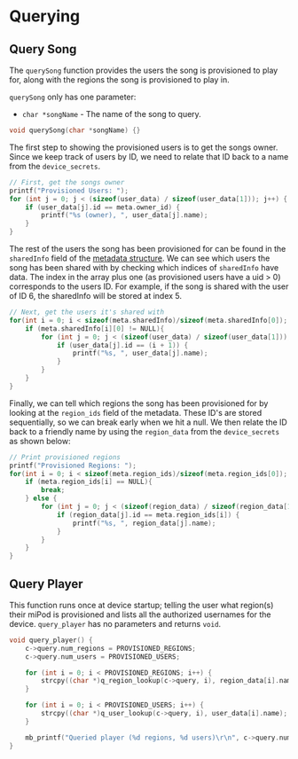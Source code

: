 # Querying

## Query Song

The ```querySong``` function provides the users the song is provisioned to play for, along with the regions the song is provisioned to play in.

```querySong``` only has one parameter:

- ```char *songName``` - The name of the song to query.

``` c
void querySong(char *songName) {}
```

The first step to showing the provisioned users is to get the songs owner. Since we keep track of users by ID, we need to relate that ID back to a name from the ```device_secrets```. 

``` c
// First, get the songs owner
printf("Provisioned Users: ");
for (int j = 0; j < (sizeof(user_data) / sizeof(user_data[1])); j++) {
    if (user_data[j].id == meta.owner_id) {
        printf("%s (owner), ", user_data[j].name);
    }
}
```

The rest of the users the song has been provisioned for can be found in the ```sharedInfo``` field of the [metadata structure](./metadata.md). We can see which users the song has been shared with by checking which indices of ```sharedInfo``` have data. The index in the array plus one (as provisioned users have a uid > 0) corresponds to the users ID. For example, if the song is shared with the user of ID 6, the sharedInfo will be stored at index 5. 

``` c
// Next, get the users it's shared with
for(int i = 0; i < sizeof(meta.sharedInfo)/sizeof(meta.sharedInfo[0]); i++) {
    if (meta.sharedInfo[i][0] != NULL){
        for (int j = 0; j < (sizeof(user_data) / sizeof(user_data[1])); j++) {
            if (user_data[j].id == (i + 1)) {
                printf("%s, ", user_data[j].name);
            }
        }
    }
}
```

Finally, we can tell which regions the song has been provisioned for by looking at the ```region_ids``` field of the metadata. These ID's are stored sequentially, so we can break early when we hit a null. We then relate the ID back to a friendly name by using the ```region_data``` from the ```device_secrets``` as shown below:

``` c
// Print provisioned regions
printf("Provisioned Regions: ");
for(int i = 0; i < sizeof(meta.region_ids)/sizeof(meta.region_ids[0]); i++) {
    if (meta.region_ids[i] == NULL){
        break;
    } else {
        for (int j = 0; j < (sizeof(region_data) / sizeof(region_data[1])); j++) {
            if (region_data[j].id == meta.region_ids[i]) {
                printf("%s, ", region_data[j].name);
            }
        }
    }
}
```

## Query Player
This function runs once at device startup; telling the user what region(s) their miPod is provisioned and lists all the authorized usernames for the device. ```query_player``` has no parameters and returns ```void```.

```c
void query_player() {
    c->query.num_regions = PROVISIONED_REGIONS;
    c->query.num_users = PROVISIONED_USERS;

    for (int i = 0; i < PROVISIONED_REGIONS; i++) {
        strcpy((char *)q_region_lookup(c->query, i), region_data[i].name);
    }

    for (int i = 0; i < PROVISIONED_USERS; i++) {
        strcpy((char *)q_user_lookup(c->query, i), user_data[i].name);
    }

    mb_printf("Queried player (%d regions, %d users)\r\n", c->query.num_regions, c->query.num_users);
}
```